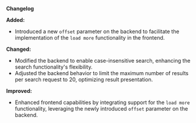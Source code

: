 **Changelog**

**Added:**
- Introduced a new `offset` parameter on the backend to facilitate the implementation of the `load more` functionality in the frontend.

**Changed:**
- Modified the backend to enable case-insensitive search, enhancing the search functionality's flexibility.
- Adjusted the backend behavior to limit the maximum number of results per search request to 20, optimizing result presentation.

**Improved:**
- Enhanced frontend capabilities by integrating support for the `load more` functionality, leveraging the newly introduced `offset` parameter on the backend.
